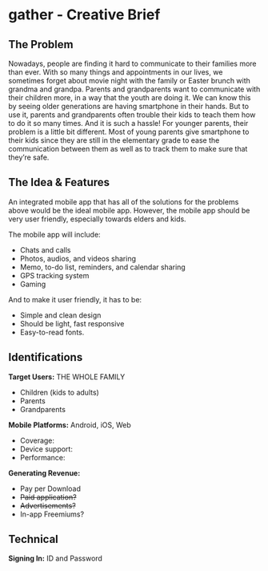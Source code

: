 # gather - Creative Brief
## The Problem

Nowadays, people are finding it hard to communicate to their families more than ever. With so many things and appointments in our lives, we sometimes forget about movie night with the family or Easter brunch with grandma and grandpa.
Parents and grandparents want to communicate with their children more, in a way that the youth are doing it. We can know this by seeing older generations are having smartphone in their hands. But to use it, parents and grandparents often trouble their kids to teach them how to do it so many times. And it is such a hassle!
For younger parents, their problem is a little bit different. Most of young parents give smartphone to their kids since they are still in the elementary grade to ease the communication between them as well as to track them to make sure that they’re safe.

## The Idea & Features

An integrated mobile app that has all of the solutions for the problems above would be the ideal mobile app. However, the mobile app should be very user friendly, especially towards elders and kids.

The mobile app will include:
- Chats and calls
- Photos, audios, and videos sharing
- Memo, to-do list, reminders, and calendar sharing
- GPS tracking system
- Gaming

And to make it user friendly, it has to be:
- Simple and clean design
- Should be light, fast responsive
- Easy-to-read fonts.

## Identifications

**Target Users:** THE WHOLE FAMILY
- Children (kids to adults)
- Parents
- Grandparents

**Mobile Platforms:** Android, iOS, Web
- Coverage:
- Device support:
- Performance:

**Generating Revenue:**
-	Pay per Download
-	~~Paid application?~~
-	~~Advertisements?~~
-	In-app Freemiums?

## Technical
**Signing In:** ID and Password
